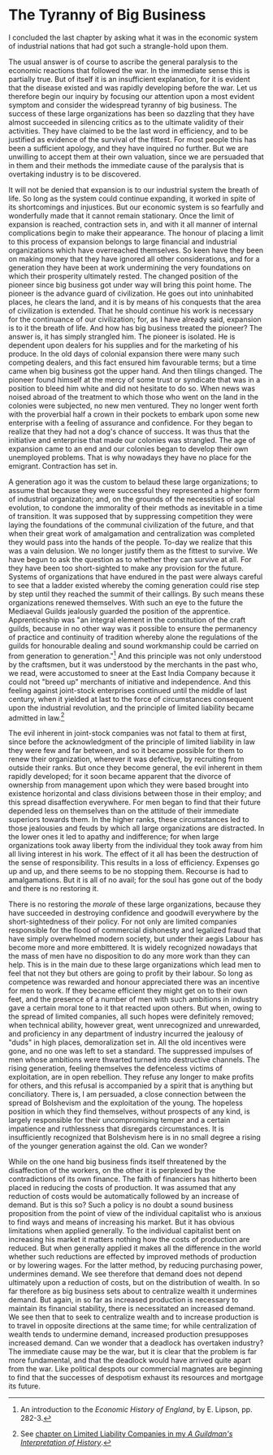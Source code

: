 # The Tyranny of Big Business

I concluded the last chapter by asking what it was in the economic system of industrial nations that had got such a strangle-hold upon them.

The usual answer is of course to ascribe the general paralysis to the economic reactions that followed the war. In the immediate sense this is partially true. But of itself it is an insufficient explanation, for it is evident that the disease existed and was rapidly developing before the war. Let us therefore begin our inquiry by focusing our attention upon a most evident symptom and consider the widespread tyranny of big business. The success of these large organizations has been so dazzling that they have almost succeeded in silencing critics as to the ultimate validity of their activities. They have claimed to be the last word in efficiency, and to be justified as evidence of the survival of the fittest. For most people this has been a sufficient apology, and they have inquired no further. But we are unwilling to accept them at their own valuation, since we are persuaded that in them and their methods the immediate cause of the paralysis that is overtaking industry is to be discovered.

It will not be denied that expansion is to our industrial system the breath of life. So long as the system could continue expanding, it worked in spite of its shortcomings and injustices. But our economic system is so fearfully and wonderfully made that it cannot remain stationary. Once the limit of expansion is reached, contraction sets in, and with it all manner of internal complications begin to make their appearance. The honour of placing a limit to this process of expansion belongs to large financial and industrial organizations which have overreached themselves. So keen have they been on making money that they have ignored all other considerations, and for a generation they have been at work undermining the very foundations on which their prosperity ultimately rested. The changed position of the pioneer since big business got under way will bring this point home. The pioneer is the advance guard of civilization. He goes out into uninhabited places, he clears the land, and it is by means of his conquests that the area of civilization is extended. That he should continue his work is necessary for the continuance of our civilization; for, as I have already said, expansion is to it the breath of life. And how has big business treated the pioneer? The answer is, it has simply strangled him. The pioneer is isolated. He is dependent upon dealers for his supplies and for the marketing of his produce. In the old days of colonial expansion there were many such competing dealers, and this fact ensured him favourable terms; but a time came when big business got the upper hand. And then tilings changed. The pioneer found himself at the mercy of some trust or syndicate that was in a position to bleed him white and did not hesitate to do so. When news was noised abroad of the treatment to which those who went on the land in the colonies were subjected, no new men ventured. They no longer went forth with the proverbial half a crown in their pockets to embark upon some new enterprise with a feeling of assurance and confidence. For they began to realize that they had not a dog's chance of success. It was thus that the initiative and enterprise that made our colonies was strangled. The age of expansion came to an end and our colonies began to develop their own unemployed problems. That is why nowadays they have no place for the emigrant. Contraction has set in.

A generation ago it was the custom to belaud these large organizations; to assume that because they were successful they represented a higher form of industrial organization; and, on the grounds of the necessities of social evolution, to condone the immorality of their methods as inevitable in a time of transition. It was supposed that by suppressing competition they were laying the foundations of the communal civilization of the future, and that when their great work of amalgamation and centralization was completed they would pass into the hands of the people. To-day we realize that this was a vain delusion. We no longer justify them as the fittest to survive. We have begun to ask the question as to whether they can survive at all. For they have been too short-sighted to make any provision for the future. Systems of organizations that have endured in the past were always careful to see that a ladder existed whereby the coming generation could rise step by step until they reached the summit of their callings. By such means these organizations renewed themselves. With such an eye to the future the Mediaeval Guilds jealously guarded the position of the apprentice. Apprenticeship was "an integral element in the constitution of the craft guilds, because in no other way was it possible to ensure the permanency of practice and continuity of tradition whereby alone the regulations of the guilds for honourable dealing and sound workmanship could be carried on from generation to generation."[^1] And this principle was not only understood by the craftsmen, but it was understood by the merchants in the past who, we read, were accustomed to sneer at the East India Company because it could not "breed up" merchants of initiative and independence. And this feeling against joint-stock enterprises continued until the middle of last century, when it yielded at last to the force of circumstances consequent upon the industrial revolution, and the principle of limited liability became admitted in law.[^2]

[^1]: An introduction to the *Economic History of England*, by E. Lipson, pp. 282-3.

[^2]: See [chapter on Limited Liability Companies in my *A Guildman's Interpretation of History*](https://cadenhaustein.com/books/guildsman-history/chapter_018/).

The evil inherent in joint-stock companies was not fatal to them at first, since before the acknowledgment of the principle of limited liability in law they were few and far between, and so it became possible for them to renew their organization, wherever it was defective, by recruiting from outside their ranks. But once they become general, the evil inherent in them rapidly developed; for it soon became apparent that the divorce of ownership from management upon which they were based brought into existence horizontal and class divisions between those in their employ; and this spread disaffection everywhere. For men began to find that their future depended less on themselves than on the attitude of their immediate superiors towards them. In the higher ranks, these circumstances led to those jealousies and feuds by which all large organizations are distracted. In the lower ones it led to apathy and indifference; for when large organizations took away liberty from the individual they took away from him all living interest in his work. The effect of it all has been the destruction of the sense of responsibility. This results in a loss of efficiency. Expenses go up and up, and there seems to be no stopping them. Recourse is had to amalgamations. But it is all of no avail; for the soul has gone out of the body and there is no restoring it.

There is no restoring the *morale* of these large organizations, because they have succeeded in destroying confidence and goodwill everywhere by the short-sightedness of their policy. For not only are limited companies responsible for the flood of commercial dishonesty and legalized fraud that have simply overwhelmed modern society, but under their aegis Labour has become more and more embittered. It is widely recognized nowadays that the mass of men have no disposition to do any more work than they can help. This is in the main due to these large organizations which lead men to feel that not they but others are going to profit by their labour. So long as competence was rewarded and honour appreciated there was an incentive for men to work. If they became efficient they might get on to their own feet, and the presence of a number of men with such ambitions in industry gave a certain moral tone to it that reacted upon others. But when, owing to the spread of limited companies, all such hopes were definitely removed; when technical ability, however great, went unrecognized and unrewarded, and proficiency in any department of industry incurred the jealousy of "duds" in high places, demoralization set in. All the old incentives were gone, and no one was left to set a standard. The suppressed impulses of men whose ambitions were thwarted turned into destructive channels. The rising generation, feeling themselves the defenceless victims of exploitation, are in open rebellion. They refuse any longer to make profits for others, and this refusal is accompanied by a spirit that is anything but conciliatory. There is, I am persuaded, a close connection between the spread of Bolshevism and the exploitation of the young. The hopeless position in which they find themselves, without prospects of any kind, is largely responsible for their uncompromising temper and a certain impatience and ruthlessness that disregards circumstances. It is insufficiently recognized that Bolshevism here is in no small degree a rising of the younger generation against the old. Can we wonder?

While on the one hand big business finds itself threatened by the disaffection of the workers, on the other it is perplexed by the contradictions of its own finance. The faith of financiers has hitherto been placed in reducing the costs of production. It was assumed that any reduction of costs would be automatically followed by an increase of demand. But is this so? Such a policy is no doubt a sound business proposition from the point of view of the individual capitalist who is anxious to find ways and means of increasing his market. But it has obvious limitations when applied generally. To the individual capitalist bent on increasing his market it matters nothing how the costs of production are reduced. But when generally applied it makes all the difference in the world whether such reductions are effected by improved methods of production or by lowering wages. For the latter method, by reducing purchasing power, undermines demand. We see therefore that demand does not depend ultimately upon a reduction of costs, but on the distribution of wealth. In so far therefore as big business sets about to centralize wealth it undermines demand. But again, in so far as increased production is necessary to maintain its financial stability, there is necessitated an increased demand. We see then that to seek to centralize wealth and to increase production is to travel in opposite directions at the same time; for while centralization of wealth tends to undermine demand, increased production presupposes increased demand. Can we wonder that a deadlock has overtaken industry? The immediate cause may be the war, but it is clear that the problem is far more fundamental, and that the deadlock would have arrived quite apart from the war. Like political despots our commercial magnates are beginning to find that the successes of despotism exhaust its resources and mortgage its future.
